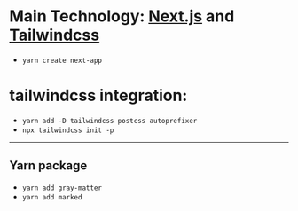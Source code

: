 # Main Technology: [Next.js](https://nextjs.org/) and [Tailwindcss](https://tailwindcss.com/docs/guides/nextjs)

- `yarn create next-app`

# tailwindcss integration:

- `yarn add -D tailwindcss postcss autoprefixer`
- `npx tailwindcss init -p`

---

## Yarn package

- `yarn add gray-matter`
- `yarn add marked`
